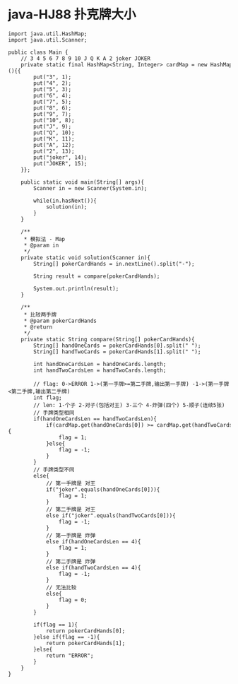 # java-HJ88 扑克牌大小


    import java.util.HashMap;
    import java.util.Scanner;
    
    public class Main {
        // 3 4 5 6 7 8 9 10 J Q K A 2 joker JOKER
        private static final HashMap<String, Integer> cardMap = new HashMap<String, Integer>(){{
            put("3", 1);
            put("4", 2);
            put("5", 3);
            put("6", 4);
            put("7", 5);
            put("8", 6);
            put("9", 7);
            put("10", 8);
            put("J", 9);
            put("Q", 10);
            put("K", 11);
            put("A", 12);
            put("2", 13);
            put("joker", 14);
            put("JOKER", 15);
        }};
    
        public static void main(String[] args){
            Scanner in = new Scanner(System.in);
    
            while(in.hasNext()){
                solution(in);
            }
        }
    
        /**
         * 模拟法 - Map
         * @param in
         */
        private static void solution(Scanner in){
            String[] pokerCardHands = in.nextLine().split("-");
            
            String result = compare(pokerCardHands);
    
            System.out.println(result);
        }
    
        /**
         * 比较两手牌
         * @param pokerCardHands
         * @return
         */
        private static String compare(String[] pokerCardHands){
            String[] handOneCards = pokerCardHands[0].split(" ");
            String[] handTwoCards = pokerCardHands[1].split(" ");
    
            int handOneCardsLen = handOneCards.length;
            int handTwoCardsLen = handTwoCards.length;
    
            // flag: 0->ERROR 1->(第一手牌>=第二手牌,输出第一手牌) -1->(第一手牌<第二手牌,输出第二手牌)
            int flag;
            // len: 1-个子 2-对子(包括对王) 3-三个 4-炸弹(四个) 5-顺子(连续5张)
            // 手牌类型相同
            if(handOneCardsLen == handTwoCardsLen){
                if(cardMap.get(handOneCards[0]) >= cardMap.get(handTwoCards[0])){
                    flag = 1;
                }else{
                    flag = -1;
                }
            }
            // 手牌类型不同
            else{
                // 第一手牌是 对王
                if("joker".equals(handOneCards[0])){
                    flag = 1;
                }
                // 第二手牌是 对王
                else if("joker".equals(handTwoCards[0])){
                    flag = -1;
                }
                // 第一手牌是 炸弹
                else if(handOneCardsLen == 4){
                    flag = 1;
                }
                // 第二手牌是 炸弹
                else if(handTwoCardsLen == 4){
                    flag = -1;
                }
                // 无法比较
                else{
                    flag = 0;
                }
            }
    
            if(flag == 1){
                return pokerCardHands[0];
            }else if(flag == -1){
                return pokerCardHands[1];
            }else{
                return "ERROR";
            }
        }
    }

  

